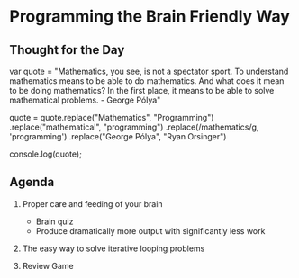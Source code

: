 # Programming the Brain Friendly Way

## Thought for the Day
var quote = "Mathematics, you see, is not a spectator sport. 
    To understand mathematics means to be able to do mathematics. 
        And what does it mean to be doing mathematics? 
            In the first place, it means to be able to solve mathematical problems.
                - George Pólya"

quote = quote.replace("Mathematics", "Programming")
             .replace("mathematical", "programming")
             .replace(/mathematics/g, 'programming')
             .replace("George Pólya", "Ryan Orsinger")

console.log(quote);

## Agenda
1. Proper care and feeding of your brain
    - Brain quiz
    - Produce dramatically more output with significantly less work

2. The easy way to solve iterative looping problems

3. Review Game